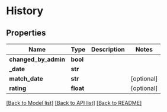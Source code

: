 # History

## Properties
Name | Type | Description | Notes
------------ | ------------- | ------------- | -------------
**changed_by_admin** | **bool** |  | 
**_date** | **str** |  | 
**match_date** | **str** |  | [optional] 
**rating** | **float** |  | [optional] 

[[Back to Model list]](../README.md#documentation-for-models) [[Back to API list]](../README.md#documentation-for-api-endpoints) [[Back to README]](../README.md)

